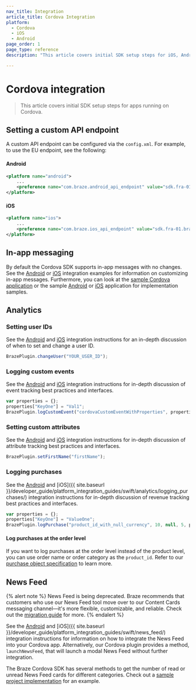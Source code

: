 ```yaml
---
nav_title: Integration
article_title: Cordova Integration
platform: 
  - Cordova
  - iOS
  - Android
page_order: 1
page_type: reference
description: "This article covers initial SDK setup steps for iOS, Android, and FireOS apps running on Cordova."

---
```

 
# Cordova integration

> This article covers initial SDK setup steps for apps running on Cordova.

## Setting a custom API endpoint

A custom API endpoint can be configured via the `config.xml`. For example, to use the EU endpoint, see the following:

#### Android
```xml
<platform name="android">
    ...
    <preference name="com.braze.android_api_endpoint" value="sdk.fra-01.braze.eu" />
</platform>
```
#### iOS
```xml
<platform name="ios">
    ...
    <preference name="com.braze.ios_api_endpoint" value="sdk.fra-01.braze.eu" />
</platform>
```

## In-app messaging

By default the Cordova SDK supports in-app messages with no changes. See the [Android]({{site.baseurl}}/developer_guide/platform_integration_guides/android/in-app_messaging/integration/) or [iOS]({{site.baseurl}}/developer_guide/platform_integration_guides/swift/in-app_messaging/overview/) integration examples for information on customizing in-app messages. Furthermore, you can look at the [sample Cordova application](https://github.com/braze-inc/braze-cordova-sdk/blob/master/sample-project/www/js/index.js) or the sample [Android](https://github.com/braze-inc/braze-android-sdk) or [iOS]({{site.baseurl}}/developer_guide/platform_integration_guides/swift/in-app_messaging/overview/) application for implementation samples.

## Analytics

### Setting user IDs

See the [Android]({{site.baseurl}}/developer_guide/platform_integration_guides/android/analytics/setting_user_ids/) and [iOS]({{site.baseurl}}/developer_guide/platform_integration_guides/swift/analytics/setting_user_ids/) integration instructions for an in-depth discussion of when to set and change a user ID.

```javascript
BrazePlugin.changeUser("YOUR_USER_ID");
```

### Logging custom events

See the [Android]({{site.baseurl}}/developer_guide/platform_integration_guides/android/analytics/tracking_custom_events/#tracking-custom-events) and [iOS]({{site.baseurl}}/developer_guide/platform_integration_guides/swift/analytics/tracking_custom_events/) integration instructions for in-depth discussion of event tracking best practices and interfaces.

```javascript
var properties = {};
properties["KeyOne"] = "Val1";
BrazePlugin.logCustomEvent("cordovaCustomEventWithProperties", properties);
```

### Setting custom attributes

See the [Android]({{site.baseurl}}/developer_guide/platform_integration_guides/android/analytics/setting_custom_attributes/) and [iOS]({{site.baseurl}}/developer_guide/platform_integration_guides/swift/analytics/setting_custom_attributes/) integration instructions for in-depth discussion of attribute tracking best practices and interfaces.

```javascript
BrazePlugin.setFirstName("firstName");
```

### Logging purchases

See the [Android]({{site.baseurl}}/developer_guide/platform_integration_guides/android/analytics/logging_purchases/#logging-purchases) and [iOS]({{ site.baseurl }}/developer_guide/platform_integration_guides/swift/analytics/logging_purchases/) integration instructions for in-depth discussion of revenue tracking best practices and interfaces.

```javascript
var properties = {};
properties["KeyOne"] = "ValueOne";
BrazePlugin.logPurchase("product_id_with_null_currency", 10, null, 5, properties);
```

#### Log purchases at the order level
If you want to log purchases at the order level instead of the product level, you can use order name or order category as the `product_id`. Refer to our [purchase object specification]({{site.baseurl}}/api/objects_filters/purchase_object/#product-id-naming-conventions) to learn more. 

## News Feed

{% alert note %}
News Feed is being deprecated. Braze recommends that customers who use our News Feed tool move over to our Content Cards messaging channel—it's more flexible, customizable, and reliable. Check out the [migration guide]({{site.baseurl}}/user_guide/message_building_by_channel/content_cards/migrating_from_news_feed/) for more.
{% endalert %}

See the [Android]({{site.baseurl}}/developer_guide/platform_integration_guides/android/news_feed/integration/) and [iOS]({{ site.baseurl }}/developer_guide/platform_integration_guides/swift/news_feed/) integration instructions for information on how to integrate the News Feed into your Cordova app. Alternatively, our Cordova plugin provides a method, `launchNewsFeed`, that will launch a modal News Feed without further integration. 

The Braze Cordova SDK has several methods to get the number of read or unread News Feed cards for different categories. Check out a [sample project implementation](https://github.com/braze-inc/braze-cordova-sdk/blob/master/sample-project/www/js/index.js) for an example.
